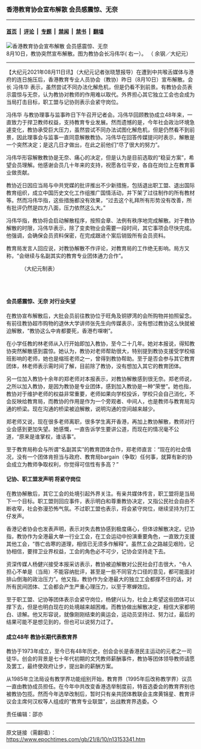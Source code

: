### 香港教育协会宣布解散 会员感震惊、无奈

---

#### [首页](../../../..?n13153341) &nbsp;|&nbsp; [评论](../../../../../epoch-comment?n13153341) &nbsp;|&nbsp; [专题](../../../../../epoch-special?n13153341) &nbsp;|&nbsp; [禁闻](../../../../../epoch-news?n13153341) &nbsp;|&nbsp; [禁书](../../../../../books?n13153341) &nbsp;|&nbsp; [翻墙](https://github.com/gfw-breaker/nogfw/blob/master/README.md?n13153341)


<div><img alt="香港教育协会宣布解散 会员感震惊、无奈" class="attachment-djy_600_400 size-djy_600_400 wp-post-image" src="https://i.epochtimes.com/assets/uploads/2021/08/id13153367-DSC04406-600x400.jpg"/>
<div class="caption">
 8月10日，教协突然宣布解散。图为教协会长冯伟华( 右一）。 （ 余钢／大纪元）
</div></div><hr/><div class="post_content" id="artbody" itemprop="articleBody">
 <!-- article content begin -->
 <p>
  【大纪元2021年08月11日讯】（大纪元记者张晓慧报导）在遭到中共喉舌媒体与港府的连日施压后，香港教育专业人员协会（教协）昨日（8月10日）宣布解散。会长
  <ok href="https://www.epochtimes.com/gb/tag/%E5%86%AF%E4%BC%9F%E5%8D%8E.html">
   冯伟华
  </ok>
  表示，虽然尝试不同办法化解危机，但是仍看不到前景。有教协会员表示震惊与无奈，认为教协对教师的作用难以取代。外界担心其它独立工会也会成为当局打击目标，职工盟与记协则表示会紧守岗位。
 </p>
 <p>
  <ok href="https://www.epochtimes.com/gb/tag/%E5%86%AF%E4%BC%9F%E5%8D%8E.html">
   冯伟华
  </ok>
  与教协理事与监事昨日下午召开记者会。冯伟华回顾教协成立48年来，一直致力于捍卫教师权益，支持教育专业发展。然而遗憾的是，今年社会政治环境急遽变化，教协承受巨大压力，虽然尝试不同办法试图化解危机，但是仍然看不到前景，因此理事会与监事一直同意解散教协。冯伟华在回答传媒提问时表示，解散是一个突然决定；是这几日才做出，在此之前他们“尽了很大的努力”。
 </p>
 <p>
  冯伟华形容解散教协是无奈、痛心的决定，但是认为是目前选取的“稳妥方案”，希望会员理解。他感谢会员几十年来的支持，祝愿各位平安，各自在岗位上在教育事业做贡献。
 </p>
 <p>
  教协近日因应当局与中共党媒的批评推出不少新措施，包括退出职工盟、退出国际教育组织，成立中国历史文化工作组推广国情活动，并下架了过往制作的所有教材等。然而冯伟华指，这些措施都没有效果，“过去这个礼拜所有形势没有改善，所有批评仍然是四方八面，压力依然这么大。”
 </p>
 <p>
  冯伟华指，教协将会启动解散程序，按照会章、法例有秩序地完成解散。对于教协解散的时限，冯伟华表示，除了变卖物业会需要一段时间，其它事项会尽快完成。他强调，会确保会员资料保密，在完成跟进个案后销毁所有会员资料。
 </p>
 <p>
  教育局发言人回应说，对教协解散不作评论，对教育局的工作绝无影响。局方又称，“会继续与名副其实的教育专业团体通力合作”。
 </p>
 <figure aria-describedby="caption-attachment-13153372" class="wp-caption aligncenter" id="attachment_13153372" style="width: 600px">
  <ok href="https://i.epochtimes.com/assets/uploads/2021/08/id13153372-ac46eb41d96e7c05412492751d0e4c14.jpg" target="_blank">
   <img alt="" class="size-large wp-image-13153372" src="https://i.epochtimes.com/assets/uploads/2021/08/id13153372-ac46eb41d96e7c05412492751d0e4c14-600x400.jpg"/>
  </ok>
  <br/><figcaption class="wp-caption-text" id="caption-attachment-13153372">
   （大纪元制表）
  </figcaption><br/>
 </figure><br/>
 <p>
 </p>
 <h4>
  会员感震惊、无奈 对行业失望
 </h4>
 <p>
  在教协宣布解散后，大批会员前往教协位于旺角及铜锣湾的会所购物并拍照留念。有前往教协超市购物的退休大学讲师张先生向传媒表示，没有想过教协这么快就被迫解散，“教协这么中肯都要死，香港冇㗎喇”。
 </p>
 <p>
  在小学任教的林老师从入行开始即加入教协，至今二十几年。她对本报说，得知教协突然解散感到震惊。她认为，教协对老师帮助很大，特别提到教协支援受学校缩班影响的老师，她也是缩班老师之一，曾得到教协帮助。至于是否会参与其它教育团体，林老师表示需时间了解，目前除了教协，没有想加入其它的教育团体。
 </p>
 <p>
  另一位加入教协十余年的郑老师对本报表示，对教协解散感到很无奈。郑老师说，之所以加入教协，是因为教协是专业团体，感到加入教协是一种“荣誉”。她也指，教协对于维护老师的权益非常重要，老师如果向学校投诉，学校只会自己消化，不会反映给教育局，而教协的作用是作为一个旁观者、中间人，也是教师与教育局沟通的桥梁。现在沟通的桥梁被迫解散，说明沟通的空间越来越少。
 </p>
 <p>
  郑老师又说，现在很多老师离职，很多学生离开香港，再加上教协解散，教师对行业会感到更加失望。她感慨，一直告诉学生要讲公道，而现在的情况毫不公道，“原来是谁掌权，谁话事”。
 </p>
 <p>
  至于教育局称会与所谓“名副其实”的教育团体合作，郑老师直言：“现在的社会情况，没有一个团体肯担当与政府、教育局bargain（争取）任何事，就算有新的协会成立为教师争取权利，你觉得可信性有多高？”
 </p>
 <h4>
  记协、职工盟发声明 将紧守岗位
 </h4>
 <p>
  在教协解散后，其它工会的处境引起外界关注。有亲共媒体传言，职工盟将是当局下一个目标。职工盟则回应事件，表示明白和尊重教协决定，又指公民社会自由不断收窄，社会弥漫恐怖气氛。不过职工盟也表示，将会紧守岗位，继续坚持为打工仔发声。
 </p>
 <p>
  香港记者协会也发表声明，表示对失去教协感到极度痛心，但体谅解散决定。记协指，教协作为全港最大单一行业工会，在工会运动中扮演重要角色，一直致力支援其他工会，“唇亡齿寒的道理，相信已无须多作解释”。虽然工会之路越见艰险，记协相信，要捍卫业界权益，工会的角色必不可少，记协会坚持走下去。
 </p>
 <p>
  资深传媒人杨健兴接受本报采访表示，教协被迫解散对公民社会打击很大，“令人担心不单是（当局）不能容纳批评，甚至是一些不同官方口径的意见，都可能面对排山倒海的政治压力”。他又指，教协作为全港最大的独立工会都撑不住的话，对所有民间团体、工会都会产生严重心理压力，以至于寒蝉效应。
 </p>
 <p>
  至于职工盟、记协等团体表示会紧守岗位，杨健兴认为，社会上希望这些团体可以撑下去，但是也明白现在的处境越来越困难。而教协做出解散决定，相信大家都明白、谅解。他又形容说，就像刚刚结束的奥运会，运动员坚持过、努力过，最后的结果可能不是想见到的，但也可以说努力过了。
 </p>
 <h4>
  成立48年 教协长期代表教育界
 </h4>
 <p>
  教协于1973年成立，至今已有48年历史，创会会长是香港民主运动的元老之一司徒华。创会的背景是七十年代初期的文凭教师薪酬事件，教协等团体领导教师请愿及罢工，最终使政府让步，提出新的薪酬方案。
 </p>
 <p>
  从1985年立法局设有教学界功能组别开始，教育界（1995年后改称教学界）议员一直由教协成员担任。在今年中共改变香港选举制度前，特首选委会的教育界别也被教协包揽。然而今年选举改制后，暂时只有亲共团体教联会主席黄锦星、教育评议会主席何汉权等人组成的“教育专业联盟”，出战教育界选委。◇
 </p>
 <p>
  责任编辑：邵亦
 </p>
 <!-- article content end -->
 <div id="below_article_ad">
 </div>
</div>


---

原文链接（需翻墙）：https://www.epochtimes.com/gb/21/8/10/n13153341.htm